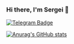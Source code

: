### Hi there, I'm Sergei 👋

[![Telegram Badge](https://img.shields.io/badge/-Telegram-0088cc?style=flat-square&logo=Telegram&logoColor=white)](https://t.me/Sergey9359)

[![Anurag's GitHub stats](https://github-readme-stats.vercel.app/api?username=ssk93-dev&show_icons=true&theme=dark&hide=stars,issues)](https://github.com/anuraghazra/github-readme-stats)

<!--
**ssk93-dev/ssk93-dev** is a ✨ _special_ ✨ repository because its `README.md` (this file) appears on your GitHub profile.

Here are some ideas to get you started:

- 🔭 I’m currently working on ...
- 🌱 I’m currently learning ...
- 👯 I’m looking to collaborate on ...
- 🤔 I’m looking for help with ...
- 💬 Ask me about ...
- 📫 How to reach me: ...
- 😄 Pronouns: ...
- ⚡ Fun fact: ...
-->
